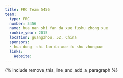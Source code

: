 ```yaml
---
title: FRC Team 5456
team:
  type: FRC
  number: 5456
  name: hua nan shi fan da xue fushu zhong xue
  rookie_year: 2015
  location: guangzhou, 52, China
  sponsors:
  - hua dong  shi fan da xue fu shu zhongxue
  links:
    Website:
---
```


{% include remove_this_line_and_add_a_paragraph %}